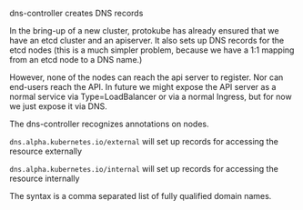 dns-controller creates DNS records

In the bring-up of a new cluster, protokube has already ensured that we have an etcd cluster and an apiserver.  It also
sets up DNS records for the etcd nodes (this is a much simpler problem, because we have a 1:1 mapping from an etcd
node to a DNS name.)

However, none of the nodes can reach the api server to register.  Nor can end-users reach the API.  In future
we might expose the API server as a normal service via Type=LoadBalancer or via a normal Ingress, but for now
we just expose it via DNS.

The dns-controller recognizes annotations on nodes.

`dns.alpha.kubernetes.io/external` will set up records for accessing the resource externally

`dns.alpha.kubernetes.io/internal` will set up records for accessing the resource internally

The syntax is a comma separated list of fully qualified domain names.
